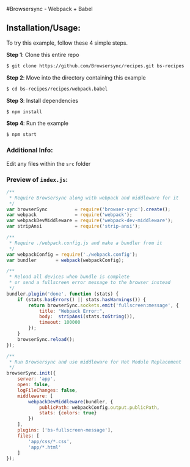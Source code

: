 #Browsersync - Webpack + Babel

## Installation/Usage:

To try this example, follow these 4 simple steps. 

**Step 1**: Clone this entire repo
```bash
$ git clone https://github.com/Browsersync/recipes.git bs-recipes
```

**Step 2**: Move into the directory containing this example
```bash
$ cd bs-recipes/recipes/webpack.babel
```

**Step 3**: Install dependencies
```bash
$ npm install
```

**Step 4**: Run the example
```bash
$ npm start
```

### Additional Info:

Edit any files within the `src` folder


### Preview of `index.js`:
```js
/**
 * Require Browsersync along with webpack and middleware for it
 */
var browserSync          = require('browser-sync').create();
var webpack              = require('webpack');
var webpackDevMiddleware = require('webpack-dev-middleware');
var stripAnsi            = require('strip-ansi');

/**
 * Require ./webpack.config.js and make a bundler from it
 */
var webpackConfig = require('./webpack.config');
var bundler       = webpack(webpackConfig);

/**
 * Reload all devices when bundle is complete
 * or send a fullscreen error message to the browser instead
 */
bundler.plugin('done', function (stats) {
    if (stats.hasErrors() || stats.hasWarnings()) {
        return browserSync.sockets.emit('fullscreen:message', {
            title: "Webpack Error:",
            body:  stripAnsi(stats.toString()),
            timeout: 100000
        });
    }
    browserSync.reload();
});

/**
 * Run Browsersync and use middleware for Hot Module Replacement
 */
browserSync.init({
    server: 'app',
    open: false,
    logFileChanges: false,
    middleware: [
        webpackDevMiddleware(bundler, {
            publicPath: webpackConfig.output.publicPath,
            stats: {colors: true}
        })
    ],
    plugins: ['bs-fullscreen-message'],
    files: [
        'app/css/*.css',
        'app/*.html'
    ]
});

```

